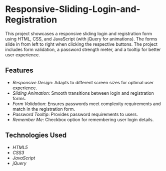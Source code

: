 # Responsive-Sliding-Login-and-Registration

This project showcases a responsive sliding login and registration form using HTML, CSS, and JavaScript (with jQuery for animations). The forms slide in from left to right when clicking the respective buttons. The project includes form validation, a password strength meter, and a tooltip for better user experience.

## Features

- *Responsive Design*: Adapts to different screen sizes for optimal user experience.
- *Sliding Animation*: Smooth transitions between login and registration forms.
- *Form Validation*: Ensures passwords meet complexity requirements and match in the registration form.
- *Password Tooltip*: Provides password requirements to users.
- *Remember Me*: Checkbox option for remembering user login details.

## Technologies Used

- *HTML5*
- *CSS3*
- *JavaScript*
- *jQuery*
